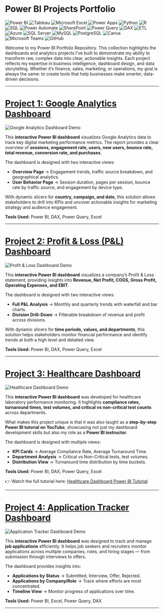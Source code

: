 # Power BI Projects Portfolio 

![Power BI](https://img.shields.io/badge/Power%20BI-F2C811?style=for-the-badge&logo=powerbi&logoColor=black)  ![Tableau](https://img.shields.io/badge/Tableau-E97627?style=for-the-badge&logo=tableau&logoColor=white)  ![Microsoft Excel](https://img.shields.io/badge/Microsoft%20Excel-217346?style=for-the-badge&logo=microsoft-excel&logoColor=white)  ![Power Apps](https://img.shields.io/badge/Power%20Apps-742774?style=for-the-badge&logo=powerapps&logoColor=white)  ![Python](https://img.shields.io/badge/Python-3776AB?style=for-the-badge&logo=python&logoColor=white)  ![R](https://img.shields.io/badge/R-276DC3?style=for-the-badge&logo=r&logoColor=white)  ![SQL](https://img.shields.io/badge/SQL-336791?style=for-the-badge&logo=postgresql&logoColor=white)  ![Power Automate](https://img.shields.io/badge/Power%20Automate-0066FF?style=for-the-badge&logo=powerautomate&logoColor=white)  ![SharePoint](https://img.shields.io/badge/SharePoint-0078D4?style=for-the-badge&logo=microsoft-sharepoint&logoColor=white)  ![Power Query](https://img.shields.io/badge/Power%20Query-217346?style=for-the-badge&logo=microsoft-excel&logoColor=white)  ![DAX](https://img.shields.io/badge/DAX-0078D4?style=for-the-badge&logo=microsoft&logoColor=white)  ![ETL](https://img.shields.io/badge/ETL-FF6F00?style=for-the-badge&logo=apache-spark&logoColor=white)  ![Azure](https://img.shields.io/badge/Azure-0078D4?style=for-the-badge&logo=microsoft-azure&logoColor=white)  ![SQL Server](https://img.shields.io/badge/SQL%20Server-CC2927?style=for-the-badge&logo=microsoft-sql-server&logoColor=white)  ![MySQL](https://img.shields.io/badge/MySQL-4479A1?style=for-the-badge&logo=mysql&logoColor=white)  ![PostgreSQL](https://img.shields.io/badge/PostgreSQL-336791?style=for-the-badge&logo=postgresql&logoColor=white)  ![Canva](https://img.shields.io/badge/Canva-00C4CC?style=for-the-badge&logo=canva&logoColor=white)  ![Microsoft Teams](https://img.shields.io/badge/Microsoft%20Teams-6264A7?style=for-the-badge&logo=microsoft-teams&logoColor=white)  ![GitHub](https://img.shields.io/badge/GitHub-181717?style=for-the-badge&logo=github&logoColor=white)  


Welcome to my Power BI Portfolio Repository. This collection highlights the dashboards and analytics projects I’ve built to demonstrate my ability to transform raw, complex data into clear, actionable insights. Each project reflects my expertise in business intelligence, dashboard design, and data storytelling. Whether it’s finance, sales, marketing, or operations, my goal is always the same: to create tools that help businesses make smarter, data-driven decisions.

---

# [Project 1: Google Analytics Dashboard](Google_Analytics_Dashboard)  

![Google Analytics Dashboard Demo](Google_Analytics_Dashboard/images/Untitled%20design%20%281%29.gif)  

This **interactive Power BI dashboard** visualizes Google Analytics data to track key digital marketing performance metrics. The report provides a clear overview of **sessions, engagement rate, users, new users, bounce rate, total revenue, conversion rate, and purchases**.  

The dashboard is designed with two interactive views:  
- **Overview Page** → Engagement trends, traffic source breakdown, and geographical analytics.  
- **User Behavior Page** → Session duration, pages per session, bounce rate by traffic source, and engagement by device type.  

With dynamic slicers for **country, campaign, and date**, this solution allows stakeholders to drill into KPIs and uncover actionable insights for marketing strategy and audience engagement.  

**Tools Used:** Power BI, DAX, Power Query, Excel  

---

# [Project 2: Profit & Loss (P&L) Dashboard](Profit_Loss_Dashboard)  

![Profit & Loss Dashboard Demo](Profit_Loss_Dashboard/Profit_Loss_Dashboard/images/PNL%20gif.gif)

This **interactive Power BI dashboard** visualizes a company’s Profit & Loss statement, providing insights into **Revenue, Net Profit, COGS, Gross Profit, Operating Expenses, and EBIT**.  

The dashboard is designed with two interactive views:  
- **Full P&L Analysis** → Monthly and quarterly trends with waterfall and bar charts.  
- **Division Drill-Down** → Filterable breakdown of revenue and profit across divisions.  

With dynamic slicers for **time periods, values, and departments**, this solution helps stakeholders monitor financial performance and identify trends at both a high level and detailed view.  

**Tools Used:** Power BI, DAX, Power Query, Excel  

---

# [Project 3: Healthcare Dashboard](Healthcare_Dashboard)  

![Healthcare Dashboard Demo](Healthcare_Dashboard/images/Healthcare%20gif.gif)  

This **interactive Power BI dashboard** was developed for healthcare laboratory performance monitoring. It highlights **compliance rates, turnaround times, test volumes, and critical vs non-critical test counts** across departments.  

What makes this project unique is that it was also taught as a **step-by-step Power BI tutorial on YouTube**, showcasing not just my dashboard development skills but also my role as a **Power BI instructor**.  

The dashboard is designed with multiple views:  
- **KPI Cards** → Average Compliance Rate, Average Turnaround Time.  
- **Department Analysis** → Critical vs Non-Critical tests, test volumes.  
- **Distribution View** → Turnaround time distribution by time buckets.  

**Tools Used:** Power BI, DAX, Power Query, Excel  

👉 Watch the full tutorial here: [Healthcare Dashboard Power BI Tutorial](https://www.youtube.com/watch?v=o4mUfLXUQ5A&t=424s)  

---

# [Project 4: Application Tracker Dashboard](Application_Tracker_Dashboard)  

![Application Tracker Dashboard Demo](Application_Tracker_Dashboard/images/JobTracker.gif)  

This **interactive Power BI dashboard** was designed to track and manage **job applications** efficiently. It helps job seekers and recruiters monitor applications across multiple companies, roles, and hiring stages — from submission through interviews to offers.  

The dashboard provides insights into:  
- **Applications by Status** → Submitted, Interview, Offer, Rejected.  
- **Applications by Company/Role** → Track where efforts are most concentrated.  
- **Timeline View** → Monitor progress of applications over time.  

**Tools Used:** Power BI, Excel, Power Query, DAX  

---

